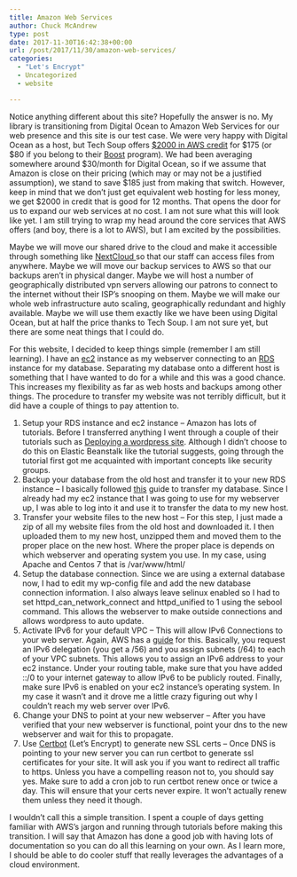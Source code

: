 ```yaml
---
title: Amazon Web Services
author: Chuck McAndrew
type: post
date: 2017-11-30T16:42:38+00:00
url: /post/2017/11/30/amazon-web-services/
categories:
  - "Let's Encrypt"
  - Uncategorized
  - website

---
```

Notice anything different about this site? Hopefully the answer is no. My library is transitioning from Digital Ocean to Amazon Web Services for our web presence and this site is our test case. We were very happy with Digital Ocean as a host, but Tech Soup offers [$2000 in AWS credit][1] for $175 (or $80 if you belong to their [Boost][2] program). We had been averaging somewhere around $30/month for Digital Ocean, so if we assume that Amazon is close on their pricing (which may or may not be a justified assumption), we stand to save $185 just from making that switch. However, keep in mind that we don&#8217;t just get equivalent web hosting for less money, we get $2000 in credit that is good for 12 months. That opens the door for us to expand our web services at no cost. I am not sure what this will look like yet. I am still trying to wrap my head around the core services that AWS offers (and boy, there is a lot to AWS), but I am excited by the possibilities.

Maybe we will move our shared drive to the cloud and make it accessible through something like [NextCloud ][3]so that our staff can access files from anywhere. Maybe we will move our backup services to AWS so that our backups aren&#8217;t in physical danger. Maybe we will host a number of geographically distributed vpn servers allowing our patrons to connect to the internet without their ISP&#8217;s snooping on them. Maybe we will make our whole web infrastructure auto scaling, geographically redundant and highly available. Maybe we will use them exactly like we have been using Digital Ocean, but at half the price thanks to Tech Soup. I am not sure yet, but there are some neat things that I could do.

For this website, I decided to keep things simple (remember I am still learning). I have an [ec2][4] instance as my webserver connecting to an [RDS][5] instance for my database. Separating my database onto a different host is something that I have wanted to do for a while and this was a good chance. This increases my flexibility as far as web hosts and backups among other things. The procedure to transfer my website was not terribly difficult, but it did have a couple of things to pay attention to.

  1. Setup your RDS instance and ec2 instance &#8211; Amazon has lots of tutorials. Before I transferred anything I went through a couple of their tutorials such as [Deploying a wordpress site][6]. Although I didn&#8217;t choose to do this on Elastic Beanstalk like the tutorial suggests, going through the tutorial first got me acquainted with important concepts like security groups.
  2. Backup your database from the old host and transfer it to your new RDS instance &#8211; I basically followed [this][7] guide to transfer my database. Since I already had my ec2 instance that I was going to use for my webserver up, I was able to log into it and use it to transfer the data to my new host.
  3. Transfer your website files to the new host &#8211; For this step, I just made a zip of all my website files from the old host and downloaded it. I then uploaded them to my new host, unzipped them and moved them to the proper place on the new host. Where the proper place is depends on which webserver and operating system you use. In my case, using Apache and Centos 7 that is /var/www/html/
  4. Setup the database connection. Since we are using a external database now, I had to edit my wp-config file and add the new database connection information. I also always leave selinux enabled so I had to set httpd\_can\_network\_connect and httpd\_unified to 1 using the sebool command. This allows the webserver to make outside connections and allows wordpress to auto update.
  5. Activate IPv6 for your default VPC &#8211; This will allow IPv6 Connections to your web server. Again, AWS has a [guide][8] for this. Basically, you request an IPv6 delegation (you get a /56) and you assign subnets (/64) to each of your VPC subnets. This allows you to assign an IPv6 address to your ec2 instance. Under your routing table, make sure that you have added ::/0 to your internet gateway to allow IPv6 to be publicly routed. Finally, make sure IPv6 is enabled on your ec2 instance&#8217;s operating system. In my case it wasn&#8217;t and it drove me a little crazy figuring out why I couldn&#8217;t reach my web server over IPv6.
  6. Change your DNS to point at your new webserver &#8211; After you have verified that your new webserver is functional, point your dns to the new webserver and wait for this to propagate.
  7. Use [Certbot][9] (Let&#8217;s Encrypt) to generate new SSL certs &#8211; Once DNS is pointing to your new server you can run certbot to generate ssl certificates for your site. It will ask you if you want to redirect all traffic to https. Unless you have a compelling reason not to, you should say yes. Make sure to add a cron job to run certbot renew once or twice a day. This will ensure that your certs never expire. It won&#8217;t actually renew them unless they need it though.

I wouldn&#8217;t call this a simple transition. I spent a couple of days getting familiar with AWS&#8217;s jargon and running through tutorials before making this transition. I will say that Amazon has done a good job with having lots of documentation so you can do all this learning on your own. As I learn more, I should be able to do cooler stuff that really leverages the advantages of a cloud environment.

&nbsp;

 [1]: http://www.techsoup.org/amazon-web-services
 [2]: http://www.techsoup.org/boost
 [3]: https://nextcloud.com/
 [4]: https://aws.amazon.com/ec2/
 [5]: https://aws.amazon.com/rds/
 [6]: https://aws.amazon.com/getting-started/projects/build-wordpress-website/?c_4
 [7]: https://docs.aws.amazon.com/AmazonRDS/latest/UserGuide/MySQL.Procedural.Importing.NonRDSRepl.html
 [8]: https://docs.aws.amazon.com/AmazonVPC/latest/UserGuide/vpc-migrate-ipv6.html
 [9]: https://certbot.eff.org/